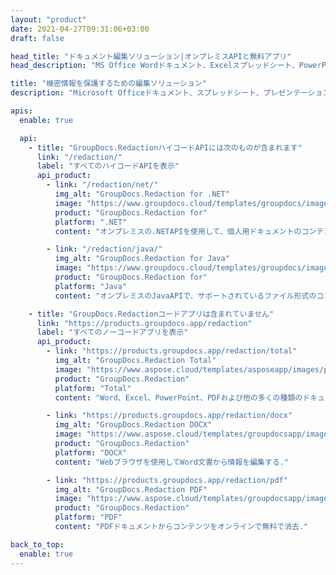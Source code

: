 ```yaml
---
layout: "product"
date: 2021-04-27T09:31:06+03:00
draft: false

head_title: "ドキュメント編集ソリューション|オンプレミスAPIと無料アプリ"
head_description: "MS Office Wordドキュメント、Excelスプレッドシート、PowerPointプレゼンテーション、PDFおよび画像ファイル形式のメタデータおよびテキストコンテンツを削除、編集、または非表示にします."

title: "機密情報を保護するための編集ソリューション"
description: "Microsoft Officeドキュメント、スプレッドシート、プレゼンテーション、PDF、および画像から個人情報を非表示または削除する."

apis:
  enable: true

  api:
    - title: "GroupDocs.RedactionハイコードAPIには次のものが含まれます"
      link: "/redaction/"
      label: "すべてのハイコードAPIを表示"
      api_product:
        - link: "/redaction/net/"
          img_alt: "GroupDocs.Redaction for .NET"
          image: "https://www.groupdocs.cloud/templates/groupdocs/images/product-logos/groupdocs-redaction-net.png"
          product: "GroupDocs.Redaction for"
          platform: ".NET"
          content: "オンプレミスの.NETAPIを使用して、個人用ドキュメントのコンテンツとメタデータを非表示または削除します."

        - link: "/redaction/java/"
          img_alt: "GroupDocs.Redaction for Java"
          image: "https://www.groupdocs.cloud/templates/groupdocs/images/product-logos/groupdocs-redaction-java.png"
          product: "GroupDocs.Redaction for"
          platform: "Java"
          content: "オンプレミスのJavaAPIで、サポートされているファイル形式のコンテンツとメタデータからテキストを削除または非表示にします."

    - title: "GroupDocs.Redactionコードアプリは含まれていません"
      link: "https://products.groupdocs.app/redaction"
      label: "すべてのノーコードアプリを表示"
      api_product:
        - link: "https://products.groupdocs.app/redaction/total"
          img_alt: "GroupDocs.Redaction Total"
          image: "https://www.aspose.cloud/templates/asposeapp/images/products/logo/aspose_redaction-app.png"
          product: "GroupDocs.Redaction"
          platform: "Total"
          content: "Word、Excel、PowerPoint、PDFおよび他の多くの種類のドキュメントから機密情報を編集する単一のアプリ."

        - link: "https://products.groupdocs.app/redaction/docx"
          img_alt: "GroupDocs.Redaction DOCX"
          image: "https://www.aspose.cloud/templates/groupdocsapp/images/products/logo/groupdocs_words-app.png"
          product: "GroupDocs.Redaction"
          platform: "DOCX"
          content: "Webブラウザを使用してWord文書から情報を編集する."

        - link: "https://products.groupdocs.app/redaction/pdf"
          img_alt: "GroupDocs.Redaction PDF"
          image: "https://www.aspose.cloud/templates/groupdocsapp/images/products/logo/groupdocs_pdf-app.png"
          product: "GroupDocs.Redaction"
          platform: "PDF"
          content: "PDFドキュメントからコンテンツをオンラインで無料で消去."

back_to_top:
  enable: true
---
```

